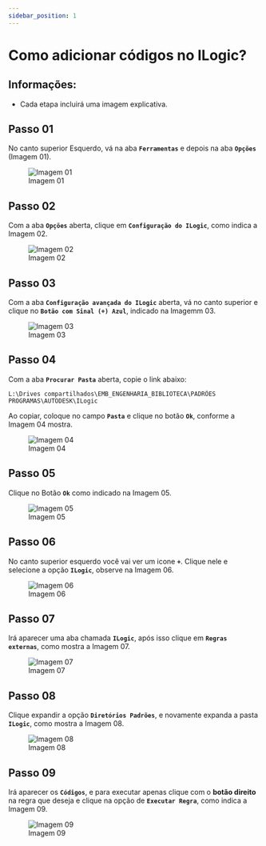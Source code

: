 ```yaml
---
sidebar_position: 1
---
```


# Como adicionar códigos no ILogic?

## Informações:
- Cada etapa incluirá uma imagem explicativa.

## Passo 01
No canto superior Esquerdo, vá na aba **``Ferramentas``** e depois na aba **``Opções``** (Imagem 01).

<figure>
    <img src="/img/inventor/ilogic/como-adicionar-codigos-no-ilogic/inventor_ilogic_comoadicionarcodigosnoilogic_img01.png" alt="Imagem 01" />
    <figcaption>Imagem 01</figcaption>
</figure>

## Passo 02
Com a aba **``Opções``** aberta, clique em **``Configuração do ILogic``**, como indica a Imagem 02.

<figure>
    <img src="/img/inventor/ilogic/como-adicionar-codigos-no-ilogic/inventor_ilogic_comoadicionarcodigosnoilogic_img02.png" alt="Imagem 02" />
    <figcaption>Imagem 02</figcaption>
</figure>

## Passo 03
Com a aba **``Configuração avançada do ILogic``** aberta, vá no canto superior e clique no **``Botão com Sinal (+) Azul``**, indicado na Imagemm 03.

<figure>
    <img src="/img/inventor/ilogic/como-adicionar-codigos-no-ilogic/inventor_ilogic_comoadicionarcodigosnoilogic_img03.png" alt="Imagem 03" />
    <figcaption>Imagem 03</figcaption>
</figure>

## Passo 04
Com a aba **``Procurar Pasta``** aberta, copie o link abaixo:

```
L:\Drives compartilhados\EMB_ENGENHARIA_BIBLIOTECA\PADRÕES PROGRAMAS\AUTODESK\ILogic
```

Ao copiar, coloque no campo **``Pasta``** e clique no botão **``Ok``**, conforme a Imagem 04 mostra.

<figure>
    <img src="/img/inventor/ilogic/como-adicionar-codigos-no-ilogic/inventor_ilogic_comoadicionarcodigosnoilogic_img04.png" alt="Imagem 04" />
    <figcaption>Imagem 04</figcaption>
</figure>

## Passo 05
Clique no Botão **``Ok``** como indicado na Imagem 05.

<figure>
    <img src="/img/inventor/ilogic/como-adicionar-codigos-no-ilogic/inventor_ilogic_comoadicionarcodigosnoilogic_img05.png" alt="Imagem 05" />
    <figcaption>Imagem 05</figcaption>
</figure>

## Passo 06
No canto superior esquerdo você vai ver um icone **``+``**. Clique nele e selecione a opção **``ILogic``**, observe na Imagem 06.

<figure>
    <img src="/img/inventor/ilogic/como-adicionar-codigos-no-ilogic/inventor_ilogic_comoadicionarcodigosnoilogic_img06.png" alt="Imagem 06" />
    <figcaption>Imagem 06</figcaption>
</figure>

## Passo 07
Irá aparecer uma aba chamada **``ILogic``**, após isso clique em **``Regras externas``**, como mostra a Imagem 07.

<figure>
    <img src="/img/inventor/ilogic/como-adicionar-codigos-no-ilogic/inventor_ilogic_comoadicionarcodigosnoilogic_img07.png" alt="Imagem 07" />
    <figcaption>Imagem 07</figcaption>
</figure>

## Passo 08
Clique expandir a opção **``Diretórios Padrões``**,  e novamente expanda a pasta **``ILogic``**, como mostra a Imagem 08.

<figure>
    <img src="/img/inventor/ilogic/como-adicionar-codigos-no-ilogic/inventor_ilogic_comoadicionarcodigosnoilogic_img08.png" alt="Imagem 08" />
    <figcaption>Imagem 08</figcaption>
</figure>

## Passo 09
Irá aparecer os **``Códigos``**, e para executar apenas clique com o **botão direito** na regra que deseja e clique na opção de **``Executar Regra``**, como indica a Imagem 09.

<figure>
    <img src="/img/inventor/ilogic/como-adicionar-codigos-no-ilogic/inventor_ilogic_comoadicionarcodigosnoilogic_img09.png" alt="Imagem 09" />
    <figcaption>Imagem 09</figcaption>
</figure>